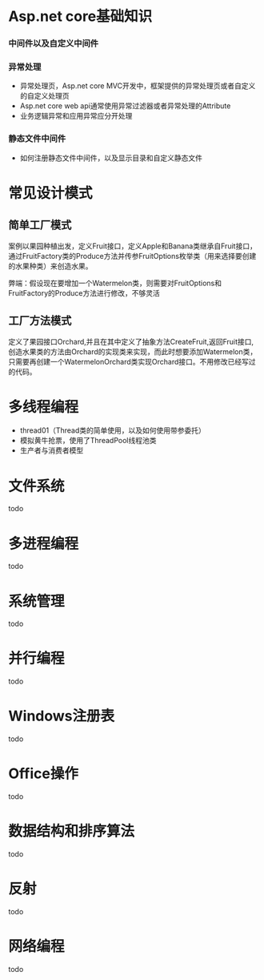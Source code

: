 # Asp.net core基础知识

### 中间件以及自定义中间件

### 异常处理

* 异常处理页，Asp.net core MVC开发中，框架提供的异常处理页或者自定义的自定义处理页
* Asp.net core web api通常使用异常过滤器或者异常处理的Attribute
* 业务逻辑异常和应用异常应分开处理

### 静态文件中间件

* 如何注册静态文件中间件，以及显示目录和自定义静态文件

# 常见设计模式

## 简单工厂模式

案例以果园种植出发，定义Fruit接口，定义Apple和Banana类继承自Fruit接口，通过FruitFactory类的Produce方法并传参FruitOptions枚举类（用来选择要创建的水果种类）来创造水果。

弊端：假设现在要增加一个Watermelon类，则需要对FruitOptions和FruitFactory的Produce方法进行修改，不够灵活

## 工厂方法模式

定义了果园接口Orchard,并且在其中定义了抽象方法CreateFruit,返回Fruit接口,创造水果类的方法由Orchard的实现类来实现，而此时想要添加Watermelon类，只需要再创建一个WatermelonOrchard类实现Orchard接口。不用修改已经写过的代码。

# 多线程编程

* thread01（Thread类的简单使用，以及如何使用带参委托）
* 模拟黄牛抢票，使用了ThreadPool线程池类
* 生产者与消费者模型 

# 文件系统

todo

# 多进程编程

todo

# 系统管理

todo

# 并行编程

todo

# Windows注册表

todo

# Office操作

todo

# 数据结构和排序算法

todo

# 反射

todo

# 网络编程

todo



